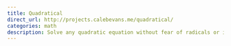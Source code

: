 ```yaml
---
title: Quadratical
direct_url: http://projects.calebevans.me/quadratical/
categories: math
description: Solve any quadratic equation without fear of radicals or imaginary numbers
---
```

